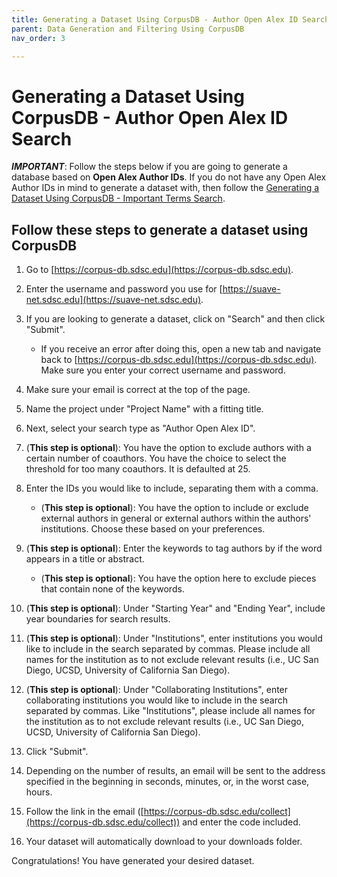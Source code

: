 ```yaml
---
title: Generating a Dataset Using CorpusDB - Author Open Alex ID Search
parent: Data Generation and Filtering Using CorpusDB
nav_order: 3

---
```

# Generating a Dataset Using CorpusDB - Author Open Alex ID Search

***IMPORTANT***: Follow the steps below if you are going to generate a database based on **Open Alex Author IDs**. If you do not have any Open Alex Author IDs in mind to generate a dataset with, then follow the [Generating a Dataset Using CorpusDB - Important Terms Search](https://suave-ucsd.github.io/SuAVE-Documentation/dataset_gen_search_terms_corpusdb.html).


## Follow these steps to generate a dataset using CorpusDB

1. Go to [https://corpus-db.sdsc.edu](https://corpus-db.sdsc.edu).
2. Enter the username and password you use for [https://suave-net.sdsc.edu](https://suave-net.sdsc.edu).
3. If you are looking to generate a dataset, click on "Search" and then click "Submit".
    - If you receive an error after doing this, open a new tab and navigate back to [https://corpus-db.sdsc.edu](https://corpus-db.sdsc.edu). Make sure you enter your correct username and password.
4. Make sure your email is correct at the top of the page.
5. Name the project under "Project Name" with a fitting title.
6. Next, select your search type as "Author Open Alex ID".
7. (**This step is optional**): You have the option to exclude authors with a certain number of coauthors. You have the choice to select the threshold for too many coauthors. It is defaulted at 25.
8. Enter the IDs you would like to include, separating them with a comma.

   - (**This step is optional**): You have the option to include or exclude external authors in general or external authors within the authors' institutions. Choose these based on your preferences.
9. (**This step is optional**): Enter the keywords to tag authors by if the word appears in a title or abstract.

   - (**This step is optional**): You have the option here to exclude pieces that contain none of the keywords.
10. (**This step is optional**): Under "Starting Year" and "Ending Year", include year boundaries for search results.
11. (**This step is optional**): Under "Institutions", enter institutions you would like to include in the search separated by commas. Please include all names for the institution as to not exclude relevant results (i.e., UC San Diego, UCSD, University of California San Diego).
12. (**This step is optional**): Under "Collaborating Institutions", enter collaborating institutions you would like to include in the search separated by commas. Like "Institutions", please include all names for the institution as to not exclude relevant results (i.e., UC San Diego, UCSD, University of California San Diego).
13. Click "Submit".
14. Depending on the number of results, an email will be sent to the address specified in the beginning in seconds, minutes, or, in the worst case, hours.
15. Follow the link in the email ([https://corpus-db.sdsc.edu/collect](https://corpus-db.sdsc.edu/collect)) and enter the code included.
16. Your dataset will automatically download to your downloads folder.


Congratulations! You have generated your desired dataset.
